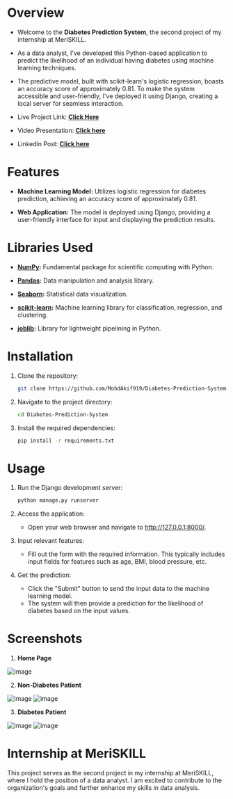 # Overview

- Welcome to the **Diabetes Prediction System**, the second project of my internship at MeriSKILL.
  
- As a data analyst, I've developed this Python-based application to predict the likelihood of an individual having diabetes using machine learning techniques.

- The predictive model, built with scikit-learn's logistic regression, boasts an accuracy score of approximately 0.81. To make the system accessible and user-friendly, I've deployed it using Django, creating a local server for seamless interaction.

- Live Project Link: **[Click Here](https://diabetes.aniro.xyz)**
- Video Presentation: **[Click here](https://youtu.be/DrdiS7D9UvI)**
- Linkedin Post: **[Click here](https://www.linkedin.com/posts/mohdakif919_meriskillinternship-datascience-machinelearning-activity-7129893282431549440-WP79?utm_source=share&utm_medium=member_desktop)**
  
# Features

- **Machine Learning Model:** Utilizes logistic regression for diabetes prediction, achieving an accuracy score of approximately 0.81.

- **Web Application:** The model is deployed using Django, providing a user-friendly interface for input and displaying the prediction results.

# Libraries Used

- **[NumPy](https://numpy.org/):** Fundamental package for scientific computing with Python.
   
- **[Pandas](https://pandas.pydata.org/):** Data manipulation and analysis library.
   
- **[Seaborn](https://seaborn.pydata.org/):** Statistical data visualization.
   
- **[scikit-learn](https://scikit-learn.org/stable/):** Machine learning library for classification, regression, and clustering.
  
- **[joblib](https://joblib.readthedocs.io/en/latest/):** Library for lightweight pipelining in Python.
  
# Installation

1. Clone the repository:

   ```bash
   git clone https://github.com/MohdAkif919/Diabetes-Prediction-System.git
   
2. Navigate to the project directory:

   ```bash
   cd Diabetes-Prediction-System

3. Install the required dependencies:

   ```bash
   pip install -r requirements.txt

# Usage

1. Run the Django development server:

   ```bash
   python manage.py runserver

2. Access the application:
   - Open your web browser and navigate to http://127.0.0.1:8000/.

3. Input relevant features:
   - Fill out the form with the required information. This typically includes input fields for features such as age, BMI, blood pressure, etc.
     
4. Get the prediction:
   - Click the "Submit" button to send the input data to the machine learning model.
   - The system will then provide a prediction for the likelihood of diabetes based on the input values.

# Screenshots

1. **Home Page**
   
![image](https://github.com/MohdAkif919/Diabetes-Prediction-System/assets/58876003/36deb62a-e437-4a81-8c76-ff87f5cedfe8)

2. **Non-Diabetes Patient**
   
![image](https://github.com/MohdAkif919/Diabetes-Prediction-System/assets/58876003/5922b9b0-ba3a-4cbd-942a-29de6cf56926)
![image](https://github.com/MohdAkif919/Diabetes-Prediction-System/assets/58876003/330a8fc7-b460-4dee-b859-5741c459845c)

3. **Diabetes Patient**
   
![image](https://github.com/MohdAkif919/Diabetes-Prediction-System/assets/58876003/8fd88fcd-5afd-4429-b128-97c82cf03969)
![image](https://github.com/MohdAkif919/Diabetes-Prediction-System/assets/58876003/5f5de7e1-5458-40c2-b567-a851da36c375)

# Internship at MeriSKILL

This project serves as the second project in my internship at MeriSKILL, where I hold the position of a data analyst. I am excited to contribute to the organization's goals and further enhance my skills in data analysis.
